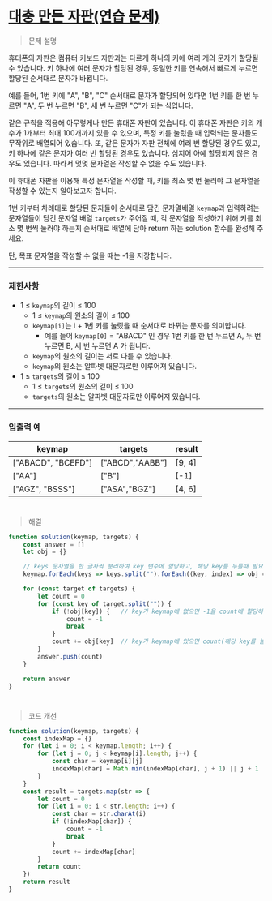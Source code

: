 # [대충 만든 자판(연습 문제)](https://school.programmers.co.kr/learn/courses/30/lessons/160586)

> 문제 설명

휴대폰의 자판은 컴퓨터 키보드 자판과는 다르게 하나의 키에 여러 개의 문자가 할당될 수 있습니다. 키 하나에 여러 문자가 할당된 경우, 동일한 키를 연속해서 빠르게 누르면 할당된 순서대로 문자가 바뀝니다.

예를 들어, 1번 키에 "A", "B", "C" 순서대로 문자가 할당되어 있다면 1번 키를 한 번 누르면 "A", 두 번 누르면 "B", 세 번 누르면 "C"가 되는 식입니다.

같은 규칙을 적용해 아무렇게나 만든 휴대폰 자판이 있습니다. 이 휴대폰 자판은 키의 개수가 1개부터 최대 100개까지 있을 수 있으며, 특정 키를 눌렀을 때 입력되는 문자들도 무작위로 배열되어 있습니다. 또, 같은 문자가 자판 전체에 여러 번 할당된 경우도 있고, 키 하나에 같은 문자가 여러 번 할당된 경우도 있습니다. 심지어 아예 할당되지 않은 경우도 있습니다. 따라서 몇몇 문자열은 작성할 수 없을 수도 있습니다.

이 휴대폰 자판을 이용해 특정 문자열을 작성할 때, 키를 최소 몇 번 눌러야 그 문자열을 작성할 수 있는지 알아보고자 합니다.

1번 키부터 차례대로 할당된 문자들이 순서대로 담긴 문자열배열 `keymap`과 입력하려는 문자열들이 담긴 문자열 배열 `targets`가 주어질 때, 각 문자열을 작성하기 위해 키를 최소 몇 번씩 눌러야 하는지 순서대로 배열에 담아 return 하는 solution 함수를 완성해 주세요.

단, 목표 문자열을 작성할 수 없을 때는 -1을 저장합니다.

---

### 제한사항

- 1 ≤ `keymap`의 길이 ≤ 100
    - 1 ≤ `keymap`의 원소의 길이 ≤ 100
    - `keymap[i]`는 i + 1번 키를 눌렀을 때 순서대로 바뀌는 문자를 의미합니다.
        - 예를 들어 `keymap[0]` = "ABACD" 인 경우 1번 키를 한 번 누르면 A, 두 번 누르면 B, 세 번 누르면 A 가 됩니다.
    - `keymap`의 원소의 길이는 서로 다를 수 있습니다.
    - `keymap`의 원소는 알파벳 대문자로만 이루어져 있습니다.
- 1 ≤ `targets`의 길이 ≤ 100
    - 1 ≤ `targets`의 원소의 길이 ≤ 100
    - `targets`의 원소는 알파벳 대문자로만 이루어져 있습니다.

---

### 입출력 예

| keymap | targets | result |
| --- | --- | --- |
| ["ABACD", "BCEFD"] | ["ABCD","AABB"] | [9, 4] |
| ["AA"] | ["B"] | [-1] |
| ["AGZ", "BSSS"] | ["ASA","BGZ"] | [4, 6] |

#

> 해결

```jsx
function solution(keymap, targets) {
    const answer = []
    let obj = {}

    // keys 문자열을 한 글자씩 분리하여 key 변수에 할당하고, 해당 key를 누를때 필요한 최소 횟수를 저장
    keymap.forEach(keys => keys.split("").forEach((key, index) => obj = obj[key] < index + 1  ? obj : {...obj, [key] : index + 1}))

    for (const target of targets) {
        let count = 0
        for (const key of target.split("")) {
            if (!obj[key]) {   // key가 keymap에 없으면 -1을 count에 할당하고 break
                count = -1
                break
            }
            count += obj[key]  // key가 keymap에 있으면 count(해당 key를 눌러야하는 횟수) 누적
        }
        answer.push(count)
    }

    return answer
}
```

#

> 코드 개선

```jsx
function solution(keymap, targets) {
    const indexMap = {}
    for (let i = 0; i < keymap.length; i++) {
        for (let j = 0; j < keymap[i].length; j++) {
            const char = keymap[i][j]
            indexMap[char] = Math.min(indexMap[char], j + 1) || j + 1
        }
    }
    const result = targets.map(str => {
        let count = 0
        for (let i = 0; i < str.length; i++) {
            const char = str.charAt(i)
            if (!indexMap[char]) {
                count = -1
                break
            }
            count += indexMap[char]
        }
        return count
    })
    return result
}
```

